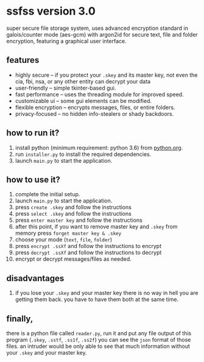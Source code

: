 # ssfss version 3.0
super secure file storage system, uses advanced encryption standard in galois/counter mode (aes-gcm) with argon2id for secure text, file and folder encryption, featuring a graphical user interface.

## features  
- highly secure – if you protect your `.skey` and its master key, not even the cia, fbi, nsa, or any other entity can decrypt your data
- user-friendly – simple tkinter-based gui.  
- fast performance – uses the threading module for improved speed.  
- customizable ui – some gui elements can be modified.  
- flexible encryption – encrypts messages, files, or entire folders.  
- privacy-focused – no hidden info-stealers or shady backdoors.

## how to run it?
1. install python (minimum requirement: python 3.6) from [python.org](https://www.python.org/downloads/).  
2. run `installer.py` to install the required dependencies.  
3. launch `main.py` to start the application.

## how to use it?
1. complete the initial setup.  
2. launch `main.py` to start the application.
3. press `create .skey` and follow the instructions
4. press `select .skey` and follow the instructions
5. press `enter master key` and follow the instructions
6. after this point, if you want to remove master key and `.skey` from memory press `forget master key & .skey`
7. choose your mode (`text`, `file`, `folder`)
8. press `encrypt .ssXf` and follow the instructions to encrypt
9. press `decrypt .ssXf` and follow the instructions to decrypt
10. encrypt or decrypt messages/files as needed.

## disadvantages
1. if you lose your `.skey` and your master key there is no way in hell you are getting them back. you have to have them both at the same time.

## finally,
there is a python file called `reader.py`, run it and put any file output of this program (`.skey`, `.sstf`, `.ss1f`, `.ss2f`) you can see the `json` format of those files. an intruder would be only able to see that much information without your `.skey` and your master key.
